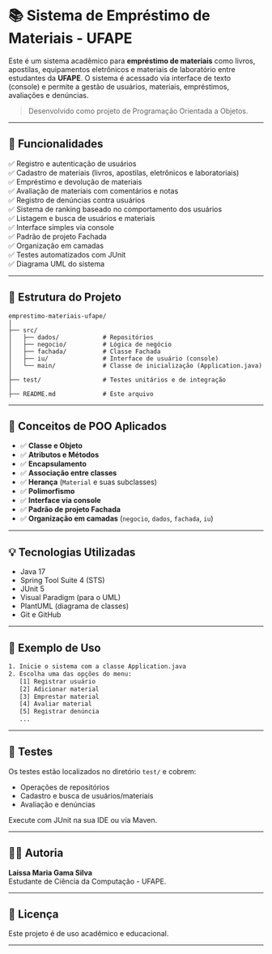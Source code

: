 
# 📚 Sistema de Empréstimo de Materiais - UFAPE

Este é um sistema acadêmico para **empréstimo de materiais** como livros, apostilas, equipamentos eletrônicos e materiais de laboratório entre estudantes da **UFAPE**. O sistema é acessado via interface de texto (console) e permite a gestão de usuários, materiais, empréstimos, avaliações e denúncias.

> Desenvolvido como projeto de Programação Orientada a Objetos.

---

## 📌 Funcionalidades

✅ Registro e autenticação de usuários  
✅ Cadastro de materiais (livros, apostilas, eletrônicos e laboratoriais)  
✅ Empréstimo e devolução de materiais  
✅ Avaliação de materiais com comentários e notas  
✅ Registro de denúncias contra usuários  
✅ Sistema de ranking baseado no comportamento dos usuários  
✅ Listagem e busca de usuários e materiais  
✅ Interface simples via console  
✅ Padrão de projeto Fachada  
✅ Organização em camadas  
✅ Testes automatizados com JUnit  
✅ Diagrama UML do sistema

---

## 🧱 Estrutura do Projeto

```
emprestimo-materiais-ufape/
│
├── src/
│   ├── dados/            # Repositórios
│   ├── negocio/          # Lógica de negócio
│   ├── fachada/          # Classe Fachada
│   ├── iu/               # Interface de usuário (console)
│   └── main/             # Classe de inicialização (Application.java)
│
├── test/                 # Testes unitários e de integração
│
├── README.md             # Este arquivo
```

---

## 🧠 Conceitos de POO Aplicados

- ✅ **Classe e Objeto**
- ✅ **Atributos e Métodos**
- ✅ **Encapsulamento**
- ✅ **Associação entre classes**
- ✅ **Herança** (`Material` e suas subclasses)
- ✅ **Polimorfismo**
- ✅ **Interface via console**
- ✅ **Padrão de projeto Fachada**
- ✅ **Organização em camadas** (`negocio`, `dados`, `fachada`, `iu`)

---

## 💡 Tecnologias Utilizadas

- Java 17
- Spring Tool Suite 4 (STS)
- JUnit 5
- Visual Paradigm (para o UML)
- PlantUML (diagrama de classes)
- Git e GitHub

---

## 🔎 Exemplo de Uso

```bash
1. Inicie o sistema com a classe Application.java
2. Escolha uma das opções do menu:
   [1] Registrar usuário
   [2] Adicionar material
   [3] Emprestar material
   [4] Avaliar material
   [5] Registrar denúncia
   ...
```

---

## 🧪 Testes

Os testes estão localizados no diretório `test/` e cobrem:
- Operações de repositórios
- Cadastro e busca de usuários/materiais
- Avaliação e denúncias

Execute com JUnit na sua IDE ou via Maven.

---

## 👩‍💻 Autoria

**Laissa Maria Gama Silva**  
Estudante de Ciência da Computação - UFAPE.

---

## 📄 Licença

Este projeto é de uso acadêmico e educacional.

---
